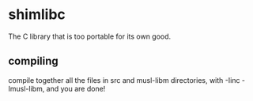 # shimlibc
The C library that is too portable for its own good.

## compiling
compile together all the files in src and musl-libm directories, with -Iinc -Imusl-libm, and you are done!